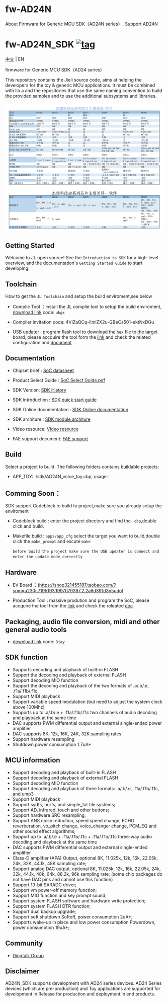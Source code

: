 # fw-AD24N
About Firmware for Generic MCU SDK（AD24N series）, Support AD24N

[tag download]:https://github.com/Jieli-Tech/AD24N/tags
[tag_badgen]:https://img.shields.io/github/v/tag/Jieli-Tech/AD24N?style=plastic&labelColor=ffffff&color=informational&label=Tag&

# fw-AD24N_SDK   [![tag][tag_badgen]][tag download]

[中文](./README.md) | EN

firmware for Generic MCU SDK（AD24 series）

This repository contains the Jieli source code, aims at helping the developers for the toy & generic MCU applications.
It must be combined with lib.a and the repositories that use the same
naming convention to build the provided samples and to use the additional
subsystems and libraries.

![Alt](jl_ad_chip.png)

Getting Started
------------

Welcome to JL open source! See the `Introduction to SDK` for a high-level overview,
and the documentation's `Getting Started Guide` to start developing.

Toolchain
------------

How to get the `JL Toolchain` and setup the build enviroment,see below

* Complie Tool ：install the JL complie tool to setup the build enviroment, [download link](https://pan.baidu.com/s/1f5pK7ZaBNnvbflD-7R22zA) code: `ukgx`
* Compiler invitation code: 4VlZaQCq-lImlZX2u-GBeCs501-ektNxDGu

* USB updater : program flash tool to download the `hex` file to the target board, please accquire the tool form the [link](https://item.taobao.com/item.htm?spm=a1z10.1-c-s.w4004-22883854875.5.504d246bXKwyeH&id=620295020803) and check the related configuration and [document](.doc/stuff/ISD_CONFIG.INI配置文件说明.pdf)


Documentation
------------

* Chipset brief : [SoC datasheet](./doc)

* Product Select Guide : [SoC Select Guide.pdf](./doc杰理科技32位AD系列语音MCU选型表.pdf)

* SDK Version: [SDK History](./doc/AD24N_SDK_发布版本信息.pdf)

* SDK introduction : [SDK quick start guide](./doc/AD24N_SDK手册_v1.0.pdf)

* SDK Online documentation : [SDK Online documentation](https://doc.zh-jieli.com/AD24/zh-cn/master/index.html)

* SDK architure : [SDK module architure ](./doc/)

* Video resource: [Video resource](https://space.bilibili.com/3493277347088769/dynamic)

* FAE support document: [FAE support](https://gitee.com/jieli-tech_fae/fw-jl)

Build
-------------
Select a project to build. The following folders contains buildable projects:

* APP_TOY: ./sdk/AD24N_voice_toy.cbp, usage: 


Comming Soon：
-------------

SDK support Codeblock to build to project,make sure you already setup the enviroment

* Codeblock build : enter the project directory and find the `.cbp`,double click and build.

* Makefile build : `apps/app_cfg` select the target you want to build,double click the `make_prompt` and excute `make`

  `before build the project make sure the USB updater is connect and enter the update mode correctly`


Hardware
-------------

* EV Board ：(https://shop321455197.taobao.com/?spm=a230r.7195193.1997079397.2.2a6d391d3n5udo)

* Production Tool : massive prodution and program the SoC, please accquire the tool from the [link](https://item.taobao.com/item.htm?spm=a1z10.1-c-s.w4004-22883854875.8.504d246bXKwyeH&id=620941819219) and check the releated [doc](./doc/stuff/烧写器使用说明文档.pdf)

Packaging, audio file conversion, midi and other general audio tools
-------------

* [download link](https://pan.baidu.com/s/1ajzBF4BFeiRFpDF558ER9w#list/path=%2F) code: `3jey`
  
SDK function
-------------
* Supports decoding and playback of built-in FLASH
* Support the decoding and playback of external FLASH
* Support decoding MIO function
* Support the decoding and playback of the two formats of .a/.b/.e, .f1a/.f1b/.f1c
* Support MIDI playback
* Support variable speed modulation (but need to adjust the system clock above 100Mhz)
* Supports up to .a/.b/.e + .f1a/.f1b/.f1c two channels of audio decoding and playback at the same time
* DAC supports PWM differential output and external single-ended power amplifier
* DAC supports 8K, 12k, 16K, 24K, 32K sampling rates
* Support hardware resampling
* Shutdown power consumption 1.7uA+
  
MCU information
-------------
* Support decoding and playback of built-in FLASH
* Support decoding and playback of external FLASH
* Support decoding MIO function
* Support decoding and playback of three formats: .a/.b/.e, .f1a/.f1b/.f1c, and ump3
* Support MIDI playback
* Support sydfs, norfs, and simple_fat file systems;
* Support AD, infrared, touch and other buttons;
* Support hardware SRC resampling;
* Support ANS noise reduction, speed speed change, ECHO reverberation, vo_pitch change, voice_changer change, PCM_EQ and other sound effect algorithms;
* Support up to .a/.b/.e + .f1a/.f1b/.f1c + .f1a/.f1b/.f1c three-way audio decoding and playback at the same time
* DAC supports PWM differential output and external single-ended amplifier
* Class-D amplifier (APA) Output, optional 8K, 11.025k, 12k, 16k, 22.05k, 24k, 32K, 44.1k, 48K sampling rate;
* Support analog DAC output, optional 8K, 11.025k, 12k, 16k, 22.05k, 24k, 32k, 44.1k, 48k, 64k, 88.2k, 96k sampling rate; (some chip packages do not have DAC pins and cannot use this function)
* Support 10-bit SARADC driver;
* Support vm power-off memory function;
* Support MIO function and key prompt sound;
* Support system FLASH software and hardware write protection;
* Support system FLASH DTR function;
* Support dual backup upgrade;
* Support soft shutdown Softoff, power consumption 2uA+;
* Supports wake-up in place and low power consumption Powerdown, power consumption 19uA+;

Community
--------------

* [Dingtalk Group](./doc/stuff/dingtalk.jpg)

Disclaimer
------------

AD24N_SDK supports development with AD24 series devices.
AD24 Series devices (which are pre-production) and Toy applications are supported for development in Release for production and deployment in end products.
